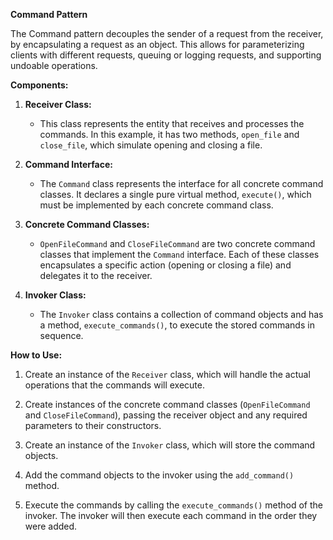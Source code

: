 **Command Pattern**

The Command pattern decouples the sender of a request from the receiver, by encapsulating a request as an object. This allows for parameterizing clients with different requests, queuing or logging requests, and supporting undoable operations.

**Components:**

1. **Receiver Class:**
   - This class represents the entity that receives and processes the commands. In this example, it has two methods, `open_file` and `close_file`, which simulate opening and closing a file.

2. **Command Interface:**
   - The `Command` class represents the interface for all concrete command classes. It declares a single pure virtual method, `execute()`, which must be implemented by each concrete command class.

3. **Concrete Command Classes:**
   - `OpenFileCommand` and `CloseFileCommand` are two concrete command classes that implement the `Command` interface. Each of these classes encapsulates a specific action (opening or closing a file) and delegates it to the receiver.

4. **Invoker Class:**
   - The `Invoker` class contains a collection of command objects and has a method, `execute_commands()`, to execute the stored commands in sequence.

**How to Use:**

1. Create an instance of the `Receiver` class, which will handle the actual operations that the commands will execute.

2. Create instances of the concrete command classes (`OpenFileCommand` and `CloseFileCommand`), passing the receiver object and any required parameters to their constructors.

3. Create an instance of the `Invoker` class, which will store the command objects.

4. Add the command objects to the invoker using the `add_command()` method.

5. Execute the commands by calling the `execute_commands()` method of the invoker. The invoker will then execute each command in the order they were added.